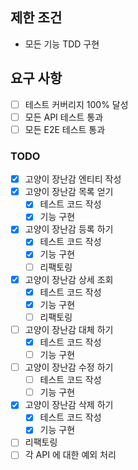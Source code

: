 ## 제한 조건
- 모든 기능 TDD 구현

## 요구 사항
- [ ] 테스트 커버리지 100% 달성 
- [ ] 모든 API 테스트 통과
- [ ] 모든 E2E 테스트 통과

### TODO  
- [X] 고양이 장난감 엔티티 작성
- [X] 고양이 장난감 목록 얻기
  - [X] 테스트 코드 작성
  - [X] 기능 구현
- [X] 고양이 장난감 등록 하기
  - [X] 테스트 코드 작성
  - [X] 기능 구현
  - [ ] 리팩토링
- [X] 고양이 장난감 상세 조회
  - [X] 테스트 코드 작성
  - [X] 기능 구현
  - [ ] 리팩토링
- [ ] 고양이 장난감 대체 하기
  - [X] 테스트 코드 작성
  - [ ] 기능 구현
- [ ] 고양이 장난감 수정 하기
  - [ ] 테스트 코드 작성
  - [ ] 기능 구현
- [X] 고양이 장난감 삭제 하기
  - [X] 테스트 코드 작성
  - [X] 기능 구현
- [ ] 리팩토링
- [ ] 각 API 에 대한 예외 처리
